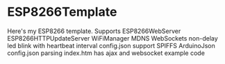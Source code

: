 # ESP8266Template
Here's my ESP8266 template. 
Supports
  ESP8266WebServer
  ESP8266HTTPUpdateServer
  WiFiManager
  MDNS
  WebSockets
  non-delay led blink with heartbeat interval config.json support
  SPIFFS
    ArduinoJson
    config.json parsing
  index.htm has ajax and websocket example code
